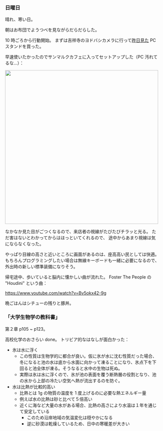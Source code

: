 ### 日曜日

晴れ、寒い日。

朝はお布団でようつべを見ながらだらだらした。

10 時ごろから行動開始。
まずは吉祥寺のヨドバシカメラに行って[昨日見た](https://github.com/toasa/toasa.github.io/blob/main/diary/2022/12/24.md#%E5%9C%9F%E6%9B%9C%E6%97%A5) PC スタンドを買った。

早速使いたかったのでサンマルクカフェに入ってセットアップした（PC 汚れてるな...）：

<img src="https://i.imgur.com/pOJBNiu.jpg" width="500">

なかなか見た目がごつくなるので、来店者の視線がたびたびチラッと光る。
ただ害はないとわかってからはほっといてくれるので、
途中からあまり視線は気にならなくなった。

やっぱり目線の高さと近いところに画面があるのは、座高高い民としては快適。
もちろんプログラミングしたい場合は無線キーボードも一緒に必要になるので、
外出時の新しい標準装備になりそう。

帰宅途中、歩いていると脳内に懐かしい曲が流れた。
Foster The People の "Houdini" という曲：

https://www.youtube.com/watch?v=Bv5okx42-9g

晩ごはんはシチューの残りと豚丼。

### 「大学生物学の教科書」

第２章 p105 ~ p123。

高校化学のおさらい done。
トリビア的なはなしが面白かった：

- 氷は水に浮く
    - この性質は生物学的に都合が良い。仮に氷が水に沈む性質だった場合、冬になると池の水は底から水面に向かって凍ることになり、氷点下を下回ると池全体が凍る。そうなると水中の生物は死ぬ。
    - 実際は氷は水に浮くので、氷が池の表面を覆う断熱層の役割となり、池の水から上部の冷たい空気へ熱が流出するのを防ぐ。
- 水は比熱が比較的高い
    - 比熱とは 1g の物質の温度を 1 度上げるのに必要な熱エネルギー量
    - 例えば水の比熱は砂と比べて５倍高い
    - 近くに海など大量の水がある場合、比熱の高さにより水温は１年を通じて安定している
        - このため沿岸地域の気温変化は穏やかになる
        - 逆に砂漠は乾燥しているため、日中の寒暖差が大きい